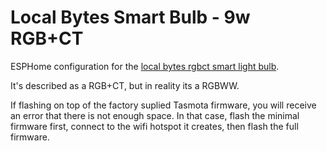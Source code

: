 # Local Bytes Smart Bulb - 9w RGB+CT
ESPHome configuration for the <a href="https://www.mylocalbytes.com/products/smart-bulb-9w-rgbct">local bytes rgbct smart light bulb</a>.

It's described as a RGB+CT, but in reality its a RGBWW.

If flashing on top of the factory suplied Tasmota firmware, you will receive an error that there is not enough space. In that case, flash the minimal firmware first, connect to the wifi hotspot it creates, then flash the full firmware.
